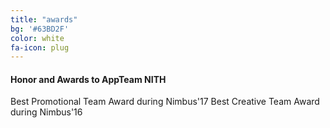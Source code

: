 ```yaml
---
title: "awards"
bg: '#63BD2F'
color: white
fa-icon: plug
---
```


#### Honor and Awards to AppTeam NITH

Best Promotional Team Award during Nimbus'17
Best Creative Team Award during Nimbus'16
